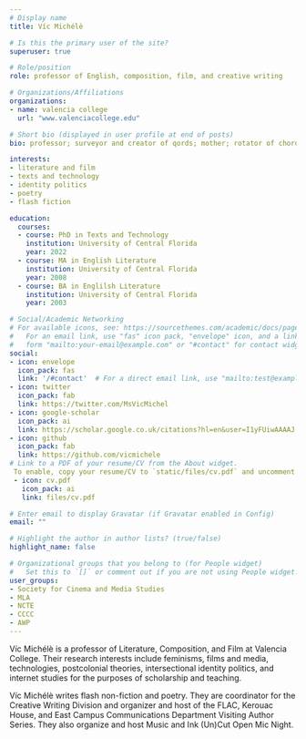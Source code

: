 ```yaml
---
# Display name
title: Víc Michélè

# Is this the primary user of the site?
superuser: true

# Role/position
role: professor of English, composition, film, and creative writing

# Organizations/Affiliations
organizations:
- name: valencia college
  url: "www.valenciacollege.edu"

# Short bio (displayed in user profile at end of posts)
bio: professor; surveyor and creator of qords; mother; rotator of chords & beats, futbols, music, weights, pedals, & feet; film critic, & multi-media compilationist.

interests:
- literature and film
- texts and technology
- identity politics
- poetry
- flash fiction

education:
  courses:
  - course: PhD in Texts and Technology
    institution: University of Central Florida
    year: 2022
  - course: MA in English Literature
    institution: University of Central Florida
    year: 2008
  - course: BA in Englilsh Literature
    institution: University of Central Florida
    year: 2003

# Social/Academic Networking
# For available icons, see: https://sourcethemes.com/academic/docs/page-builder/#icons
#   For an email link, use "fas" icon pack, "envelope" icon, and a link in the
#   form "mailto:your-email@example.com" or "#contact" for contact widget.
social:
- icon: envelope
  icon_pack: fas
  link: '/#contact'  # For a direct email link, use "mailto:test@example.org".
- icon: twitter
  icon_pack: fab
  link: https://twitter.com/MsVicMichel
- icon: google-scholar
  icon_pack: ai
  link: https://scholar.google.co.uk/citations?hl=en&user=I1yFUiwAAAAJ
- icon: github
  icon_pack: fab
  link: https://github.com/vicmichele
# Link to a PDF of your resume/CV from the About widget.
 To enable, copy your resume/CV to `static/files/cv.pdf` and uncomment the lines below.
 - icon: cv.pdf
   icon_pack: ai
   link: files/cv.pdf

# Enter email to display Gravatar (if Gravatar enabled in Config)
email: ""

# Highlight the author in author lists? (true/false)
highlight_name: false

# Organizational groups that you belong to (for People widget)
#   Set this to `[]` or comment out if you are not using People widget.
user_groups:
- Society for Cinema and Media Studies
- MLA
- NCTE
- CCCC
- AWP
---
```


Víc Michélè is a professor of Literature, Composition, and Film at Valencia College. Their research interests include feminisms, films and media, technologies, postcolonial theories, intersectional identity politics, and internet studies for the purposes of scholarship and teaching.

Víc Michélè writes flash non-fiction and poetry. They are coordinator for the Creative Writing Division and organizer and host of the FLAC, Kerouac House, and East Campus Communications Department Visiting Author Series. They also organize and host Music and Ink (Un)Cut Open Mic Night. 
